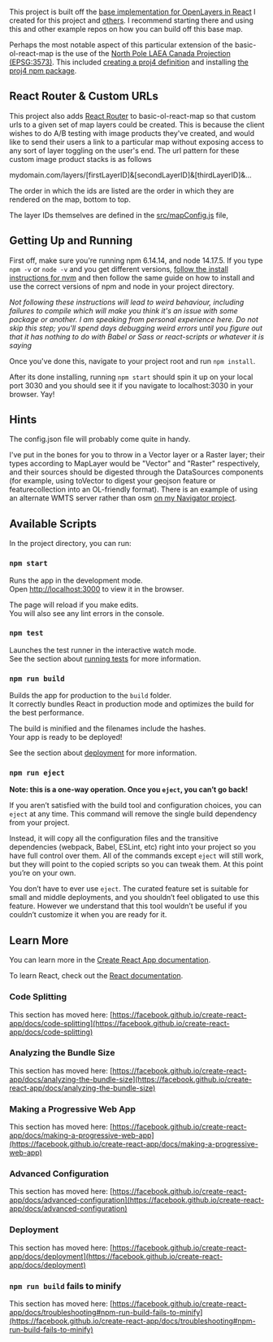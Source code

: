 This project is built off the [base implementation for OpenLayers in React](https://github.com/lyramer/basic-ol-react-map) I created for this project and [others](https://github.com/lyramer/parcel-vegetation). I recommend starting there and using this and other example repos on how you can build off this base map.

Perhaps the most notable aspect of this particular extension of the basic-ol-react-map is the use of the [North Pole LAEA Canada Projection (EPSG:3573)](https://epsg.io/3573). This included [creating a proj4 definition](https://openlayers.org/en/latest/apidoc/module-ol_proj_proj4.html) and installing [the proj4 npm package](https://www.npmjs.com/package/proj4).


## React Router & Custom URLs

This project also adds [React Router](https://reactrouter.com/) to basic-ol-react-map so that custom urls to a given set of map layers could be created. This is because the client wishes to do A/B testing with image products they've created, and would like to send their users a link to a particular map without exposing access to any sort of layer toggling on the user's end. The url pattern for these custom image product stacks is as follows

mydomain.com/layers/[firstLayerID]&[secondLayerID]&[thirdLayerID]&...

The order in which the ids are listed are the order in which they are rendered on the map, bottom to top.

The layer IDs themselves are defined in the [src/mapConfig.js]() file, 



## Getting Up and Running

First off, make sure you're running npm 6.14.14, and node 14.17.5. If you type `npm -v` or `node -v` and you get different versions, [follow the install instructions for nvm](https://github.com/nvm-sh/nvm) and then follow the same guide on how to install and use the correct versions of npm and node in your project directory.

*Not following these instructions will lead to weird behaviour, including failures to compile which will make you think it's an issue with some package or another. I am speaking from personal experience here. Do not skip this step; you'll spend days debugging weird errors until you figure out that it has nothing to do with Babel or Sass or react-scripts or whatever it is saying*

Once you've done this, navigate to your project root and run `npm install`. 

After its done installing, running `npm start` should spin it up on your local port 3030 and you should see it if you navigate to localhost:3030 in your browser. Yay!


## Hints

The config.json file will probably come quite in handy.

I've put in the bones for you to throw in a Vector layer or a Raster layer; their types according to MapLayer would be "Vector" and "Raster" respectively, and their sources should be digested through the DataSources components (for example, using toVector to digest your geojson feature or featurecollection into an OL-friendly format). There is an example of using an alternate WMTS server rather than osm [on my Navigator project](https://github.com/lyramer/navigator).


## Available Scripts

In the project directory, you can run:

### `npm start`

Runs the app in the development mode.\
Open [http://localhost:3000](http://localhost:3000) to view it in the browser.

The page will reload if you make edits.\
You will also see any lint errors in the console.

### `npm test`

Launches the test runner in the interactive watch mode.\
See the section about [running tests](https://facebook.github.io/create-react-app/docs/running-tests) for more information.

### `npm run build`

Builds the app for production to the `build` folder.\
It correctly bundles React in production mode and optimizes the build for the best performance.

The build is minified and the filenames include the hashes.\
Your app is ready to be deployed!

See the section about [deployment](https://facebook.github.io/create-react-app/docs/deployment) for more information.

### `npm run eject`

**Note: this is a one-way operation. Once you `eject`, you can’t go back!**

If you aren’t satisfied with the build tool and configuration choices, you can `eject` at any time. This command will remove the single build dependency from your project.

Instead, it will copy all the configuration files and the transitive dependencies (webpack, Babel, ESLint, etc) right into your project so you have full control over them. All of the commands except `eject` will still work, but they will point to the copied scripts so you can tweak them. At this point you’re on your own.

You don’t have to ever use `eject`. The curated feature set is suitable for small and middle deployments, and you shouldn’t feel obligated to use this feature. However we understand that this tool wouldn’t be useful if you couldn’t customize it when you are ready for it.

## Learn More

You can learn more in the [Create React App documentation](https://facebook.github.io/create-react-app/docs/getting-started).

To learn React, check out the [React documentation](https://reactjs.org/).

### Code Splitting

This section has moved here: [https://facebook.github.io/create-react-app/docs/code-splitting](https://facebook.github.io/create-react-app/docs/code-splitting)

### Analyzing the Bundle Size

This section has moved here: [https://facebook.github.io/create-react-app/docs/analyzing-the-bundle-size](https://facebook.github.io/create-react-app/docs/analyzing-the-bundle-size)

### Making a Progressive Web App

This section has moved here: [https://facebook.github.io/create-react-app/docs/making-a-progressive-web-app](https://facebook.github.io/create-react-app/docs/making-a-progressive-web-app)

### Advanced Configuration

This section has moved here: [https://facebook.github.io/create-react-app/docs/advanced-configuration](https://facebook.github.io/create-react-app/docs/advanced-configuration)

### Deployment

This section has moved here: [https://facebook.github.io/create-react-app/docs/deployment](https://facebook.github.io/create-react-app/docs/deployment)

### `npm run build` fails to minify

This section has moved here: [https://facebook.github.io/create-react-app/docs/troubleshooting#npm-run-build-fails-to-minify](https://facebook.github.io/create-react-app/docs/troubleshooting#npm-run-build-fails-to-minify)
